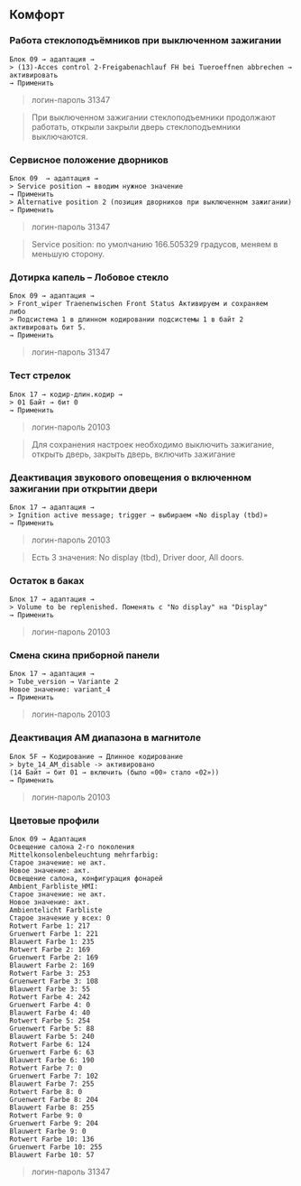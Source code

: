 ## Комфорт

### Работа стеклоподъёмников при выключенном зажигании

	Блок 09 → адаптация →
	> (13)-Acces control 2-Freigabenachlauf FH bei Tueroeffnen abbrechen → активировать 
	→ Применить

> логин-пароль 31347

> При выключенном зажигании стеклоподъемники продолжают работать, открыли закрыли дверь стеклоподъемники выключаются.

### Сервисное положение дворников

	Блок 09  → адаптация →
	> Service position → вводим нужное значение 
	→ Применить
	> Alternative position 2 (позиция дворников при выключенном зажигании)
	→ Применить

> логин-пароль 31347

> Service position: по умолчанию 166.505329 градусов, меняем в меньшую сторону.

### Дотирка капель – Лобовое стекло

	Блок 09 → адаптация →
	> Front_wiper Traenenwischen Front Status Активируем и сохраняем
	либо
	> Подсистема 1 в длинном кодировании подсистемы 1 в байт 2 активировать бит 5.
	→ Применить
	
> логин-пароль 31347

### Тест стрелок

	Блок 17 → кодир-длин.кодир → 
	> 01 Байт → бит 0 
	→ Применить

> логин-пароль 20103

> Для сохранения настроек необходимо выключить зажигание, открыть дверь, закрыть дверь, включить зажигание

### Деактивация звукового оповещения о включенном зажигании при открытии двери

	Блок 17 → адаптация → 
	> Ignition active message; trigger → выбираем «No display (tbd)» 
	→ Применить

> логин-пароль 20103

> Есть 3 значения: No display (tbd), Driver door, All doors.

### Остаток в баках

	Блок 17 → адаптация →  
	> Volume to be replenished. Поменять с "No display" на "Display"
	→ Применить

> логин-пароль 20103

### Смена скина приборной панели

	Блок 17 → адаптация →  
	> Tube_version → Variante 2
	Новое значение: variant_4
	→ Применить

> логин-пароль 20103

### Деактивация AM диапазона в магнитоле

	Блок 5F → Кодирование → Длинное кодирование
	> byte_14_AM_disable -> активировано
	(14 Байт → бит 01 → включить (было «00» стало «02»))
	→ Применить

> логин-пароль 20103

### Цветовые профили

	Блок 09 → Адаптация
	Освещение салона 2-го поколения
	Mittelkonsolenbeleuchtung mehrfarbig:
	Старое значение: не акт.
	Новое значение: акт.
	Освещение салона, конфигурация фонарей
	Ambient_Farbliste_HMI:
	Старое значение: не акт.
	Новое значение: акт.
	Ambientelicht Farbliste
	Старое значение у всех: 0
	Rotwert Farbe 1: 217
	Gruenwert Farbe 1: 221
	Blauwert Farbe 1: 235
	Rotwert Farbe 2: 169
	Gruenwert Farbe 2: 169
	Blauwert Farbe 2: 169
	Rotwert Farbe 3: 253
	Gruenwert Farbe 3: 108
	Blauwert Farbe 3: 55
	Rotwert Farbe 4: 242
	Gruenwert Farbe 4: 0
	Blauwert Farbe 4: 40
	Rotwert Farbe 5: 254
	Gruenwert Farbe 5: 88
	Blauwert Farbe 5: 240
	Rotwert Farbe 6: 124
	Gruenwert Farbe 6: 63
	Blauwert Farbe 6: 190
	Rotwert Farbe 7: 0
	Gruenwert Farbe 7: 102
	Blauwert Farbe 7: 255
	Rotwert Farbe 8: 0
	Gruenwert Farbe 8: 204
	Blauwert Farbe 8: 255
	Rotwert Farbe 9: 0
	Gruenwert Farbe 9: 204
	Blauwert Farbe 9: 0
	Rotwert Farbe 10: 136
	Gruenwert Farbe 10: 255
	Blauwert Farbe 10: 57

> логин-пароль 31347